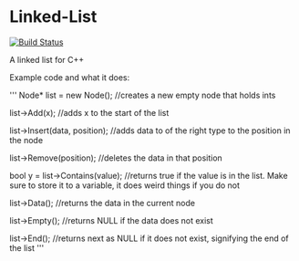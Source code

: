 # Linked-List
[![Build Status](https://travis-ci.com/Leon-Goldner-Cohen-Tzedek/Linked-List.svg?branch=master)](https://travis-ci.com/Leon-Goldner-Cohen-Tzedek/Linked-List)

A linked list for C++

Example code and what it does:

'''
Node<int>* list = new Node<int>(); //creates a new empty node that holds ints

list->Add(x); //adds x to the start of the list

list->Insert(data, position); //adds data to of the right type to the position in the node

list->Remove(position); //deletes the data in that position

bool y = list->Contains(value); //returns true if the value is in the list. Make sure to store it to a variable, it does weird things if you do not

list->Data(); //returns the data in the current node

list->Empty(); //returns NULL if the data does not exist

list->End(); //returns next as NULL if it does not exist, signifying the end of the list
'''

